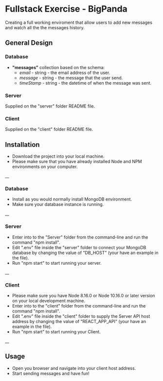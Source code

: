 # Fullstack Exercise - BigPanda

Creating a full working enviroment that allow users to add new messages and watch all the the messages history.

## General Design

### Database

- **"messages"** collection based on the schema: 
  - *email* - string - the email address of the user.
  - *message* - string - the message that the user send.
  - *timeStamp* - string - the datetime of when the message was sent.

### Server
Supplied on the "server" folder README file.

### Client
Supplied on the "client" folder README file.

## Installation

- Download the project into your local machine.
- Please make sure that you have already installed Node and NPM environments on your computer.

__
### Database

- Install as you would normally install MongoDB environment.
- Make sure your database instance is running.


__
### Server
- Enter into to the "Server" folder from the command-line and run the command "npm install". 
- Edit ".env" file inside the "server" folder to connect your MongoDB database by changing the value of "DB_HOST" (your have an example in the file).
- Run "npm start" to start running your server.

__
### Client
- Please make sure you have Node 8.16.0 or Node 10.16.0 or later version on your local development machine.
- Enter into to the "client" folder from the command-line and run the command "npm install". 
- Edit ".env" file inside the "client" folder to supply the Server API host address by changing the value of "REACT_APP_API" (your have an example in the file).
- Run "npm start" to start running your Client.


__
## Usage

- Open you browser and navigate into your client host address.
- Start sending messages and have fun!